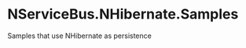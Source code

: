 NServiceBus.NHibernate.Samples
==============================

Samples that use NHibernate as persistence
